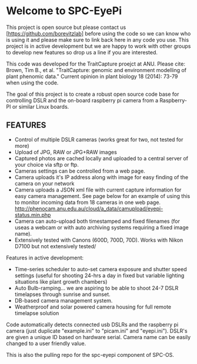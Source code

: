 Welcome to SPC-EyePi
====================

This project is open source but please contact us [https://github.com/borevitzlab] before using the code so we can know who is using it and please make sure to link back here in any code you use. This project is in active development but we are happy to work with other groups to develop new features so drop us a line if you are interested.

This code was developed for the TraitCapture proejct at ANU. Please cite: Brown, Tim B., et al. "TraitCapture: genomic and environment modelling of plant phenomic data." Current opinion in plant biology 18 (2014): 73-79 when using the code.


The goal of this project is to create a robust open source code base for controlling DSLR and the on-board raspberry pi camera from a Raspberry-PI or similar Linux boards.

FEATURES
--------

 * Control of multiple DSLR cameras (works great for two, not tested for more)
 * Upload of JPG, RAW or JPG+RAW images
 * Captured photos are cached locally and  uploaded to a central server of your choice via sftp or ftp. 
 * Cameras settings can be controlled from a web page. 
 * Camera uploads it's IP address along with image for easy finding of the camera on your network
 * Camera uploads a JSON xml file with current capture information for easy camera management. See page below for an example of using this to monitor incoming data from 18 cameras in one web page. http://phenocam.anu.edu.au/cloud/a_data/camupload/eyepi-status.min.php
 * Camera can auto-upload both timestamped and fixed filenames (for useas a webcam or with auto archiving systems requiring a fixed image name).
 * Extensively tested with Canons (600D, 700D, 70D). Works with Nikon D7100 but not extensively tested/

Features in active  development: 
 * Time-series scheduler  to auto-set camera exposure and shutter speed settings (useful for shooting 24-hrs a day in fixed but variable lighting situations like plant growth chambers)
 * Auto Bulb-ramping... we are aspiring to be able to shoot 24-7 DSLR timelapses through sunrise and sunset.
 * DB-based camera management system.
 * Weatherproof and solar powered camera housing  for full remote timelapse solution 


Code automatically detects connected usb DSLRs and the raspberry pi camera (just duplicate "example.ini" to "picam.ini" and "eyepi.ini"). DSLR's are given a unique ID based on hardware serial. Camera name can be easily changed to a user friendly value.

This is also the pulling repo for the spc-eyepi component of SPC-OS.
